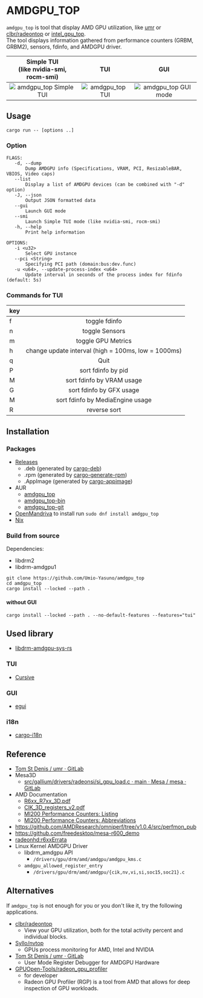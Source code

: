 # AMDGPU\_TOP
`amdgpu_top` is tool that display AMD GPU utilization, like [umr](https://gitlab.freedesktop.org/tomstdenis/umr/) or [clbr/radeontop](https://github.com/clbr/radeontop) or [intel_gpu_top](https://gitlab.freedesktop.org/drm/igt-gpu-tools/-/blob/master/man/intel_gpu_top.rst).  
The tool displays information gathered from performance counters (GRBM, GRBM2), sensors, fdinfo, and AMDGPU driver.  

| Simple TUI<br>(like nvidia-smi, rocm-smi) | TUI | GUI |
| :-: | :-: | :-: |
| ![amdgpu_top Simple TUI](https://github.com/Umio-Yasuno/amdgpu_top/assets/53935716/9889b861-92bb-409b-8742-645ccd9af794) | ![amdgpu_top TUI](https://github.com/Umio-Yasuno/amdgpu_top/assets/53935716/43cf1696-7f57-4df0-a20d-78fe6ed5190e) | ![amdgpu_top GUI mode](https://github.com/Umio-Yasuno/amdgpu_top/assets/53935716/63e0c78a-1047-478d-a607-7273f6d87c96) |

## Usage
```
cargo run -- [options ..]
```

### Option
```
FLAGS:
   -d, --dump
       Dump AMDGPU info (Specifications, VRAM, PCI, ResizableBAR, VBIOS, Video caps)
   --list
       Display a list of AMDGPU devices (can be combined with "-d" option)
   -J, --json
       Output JSON formatted data
   --gui
       Launch GUI mode
   --smi
       Launch Simple TUI mode (like nvidia-smi, rocm-smi)
   -h, --help
       Print help information

OPTIONS:
   -i <u32>
       Select GPU instance
   --pci <String>
       Specifying PCI path (domain:bus:dev.func)
   -u <u64>, --update-process-index <u64>
       Update interval in seconds of the process index for fdinfo (default: 5s)
```

### Commands for TUI
| key |                                     |
| :-- | :---------------------------------: |
| f   | toggle fdinfo                       |
| n   | toggle Sensors                      |
| m   | toggle GPU Metrics                  |
| h   | change update interval (high = 100ms, low = 1000ms) |
| q   | Quit                                |
| P   | sort fdinfo by pid                  |
| M   | sort fdinfo by VRAM usage           |
| G   | sort fdinfo by GFX usage            |
| M   | sort fdinfo by MediaEngine usage    |
| R   | reverse sort                        |

<!-- | g   | toggle GRBM                         | -->
<!-- | r   | toggle GRBM2                        | -->
<!-- | v   | toggle VRAM/GTT Usage               | -->

## Installation
### Packages
 * [Releases](https://github.com/Umio-Yasuno/amdgpu_top/releases/latest)
   * .deb (generated by [cargo-deb](https://github.com/kornelski/cargo-deb))
   * .rpm (generated by [cargo-generate-rpm](https://github.com/cat-in-136/cargo-generate-rpm))
   * .AppImage (generated by [cargo-appimage](https://github.com/StratusFearMe21/cargo-appimage))
 * AUR
   * [amdgpu_top](https://aur.archlinux.org/packages/amdgpu_top)
   * [amdgpu_top-bin](https://aur.archlinux.org/packages/amdgpu_top-bin)
   * [amdgpu_top-git](https://aur.archlinux.org/packages/amdgpu_top-git)
 * [OpenMandriva](https://github.com/OpenMandrivaAssociation/amdgpu_top) to install run `sudo dnf install amdgpu_top`
 * [Nix](https://github.com/NixOS/nixpkgs/blob/master/pkgs/tools/system/amdgpu_top/default.nix)

### Build from source
Dependencies:
 * libdrm2
 * libdrm-amdgpu1

```
git clone https://github.com/Umio-Yasuno/amdgpu_top
cd amdgpu_top
cargo install --locked --path .
```

#### without GUI
```
cargo install --locked --path . --no-default-features --features="tui"
```

## Used library
 * [libdrm-amdgpu-sys-rs](https://github.com/Umio-Yasuno/libdrm-amdgpu-sys-rs)

### TUI
 * [Cursive](https://github.com/gyscos/cursive)

### GUI
 * [egui](https://github.com/emilk/egui)

### i18n
 * [cargo-i18n](https://github.com/kellpossible/cargo-i18n/tree/master)

## Reference
 * [Tom St Denis / umr · GitLab](https://gitlab.freedesktop.org/tomstdenis/umr/)
 * Mesa3D
    * [src/gallium/drivers/radeonsi/si_gpu_load.c · main · Mesa / mesa · GitLab](https://gitlab.freedesktop.org/mesa/mesa/-/blob/main/src/gallium/drivers/radeonsi/si_gpu_load.c)
 * AMD Documentation
    * [R6xx_R7xx_3D.pdf](https://developer.amd.com/wordpress/media/2013/10/R6xx_R7xx_3D.pdf)
    * [CIK_3D_registers_v2.pdf](http://developer.amd.com/wordpress/media/2013/10/CIK_3D_registers_v2.pdf)
    * [MI200 Performance Counters: Listing](https://docs.amd.com/bundle/AMD-Instinct-MI200-Performance-Counters-v5.3/page/MI200_Performance_Counters_Listing.html)
    * [MI200 Performance Counters: Abbreviations](https://docs.amd.com/bundle/AMD-Instinct-MI200-Performance-Counters-v5.3/page/MI200_Performance_Counters_Abbreviations.html)
 * <https://github.com/AMDResearch/omniperf/tree/v1.0.4/src/perfmon_pub>
 * <https://github.com/freedesktop/mesa-r600_demo>
 * [radeonhd:r6xxErrata](https://www.x.org/wiki/radeonhd:r6xxErrata/)
 * Linux Kernel AMDGPU Driver
    * libdrm_amdgpu API
        * `/drivers/gpu/drm/amd/amdgpu/amdgpu_kms.c`
    * `amdgpu_allowed_register_entry`
        * `/drivers/gpu/drm/amd/amdgpu/{cik,nv,vi,si,soc15,soc21}.c`

## Alternatives
If `amdgpu_top` is not enough for you or you don't like it, try the following applications.

 * [clbr/radeontop](https://github.com/clbr/radeontop)
    * View your GPU utilization, both for the total activity percent and individual blocks.
 * [Syllo/nvtop](https://github.com/Syllo/nvtop)
    * GPUs process monitoring for AMD, Intel and NVIDIA
 * [Tom St Denis / umr · GitLab](https://gitlab.freedesktop.org/tomstdenis/umr/)
    * User Mode Register Debugger for AMDGPU Hardware
 * [GPUOpen-Tools/radeon_gpu_profiler](https://github.com/GPUOpen-Tools/radeon_gpu_profiler)
    * for developer
    * Radeon GPU Profiler (RGP) is a tool from AMD that allows for deep inspection of GPU workloads. 
